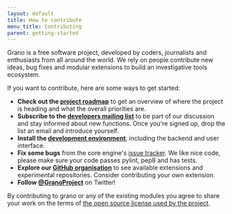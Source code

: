 ```yaml
---
layout: default
title: How to contribute
menu_title: Contributing
parent: getting-started
---
```


Grano is a free software project, developed by coders, journalists and enthusiasts from all around the world. We rely on people contribute new ideas, bug fixes and modular extensions to build an investigative tools ecosystem.

If you want to contribute, here are some ways to get started:

* **Check out the [project roadmap](/roadmap)** to get an overview of where the project is heading and what the overall priorities are.
* **Subscribe to the [developers mailing list](https://groups.google.com/forum/#!forum/grano-dev)** to be part of our discussion and stay informed about new functions. Once you're signed up, drop the list an email and introduce yourself.
* **Install the [development environment](/docs/install)**, including the backend and user interface.
* **Fix some bugs** from the core engine's [issue tracker](https://github.com/granoproject/grano/issues?state=open). We like nice code, please make sure your code passes pylint, pep8 and has tests.
* **Explore our [GitHub organisation](https://github.com/granoproject)** to see available extensions and experimental repositories. Consider contributing your own extension.
* **Follow [@GranoProject](https://twitter.com/granoproject)** on Twitter!

By contributing to grano or any of the existing modules you agree to share your work on the terms of [the open source license used by the project](/license/).
